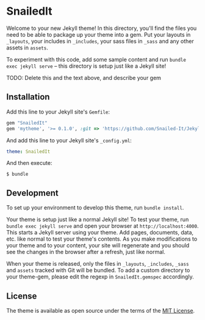 # SnailedIt

Welcome to your new Jekyll theme! In this directory, you'll find the files you need to be able to package up your theme into a gem. Put your layouts in `_layouts`, your includes in `_includes`, your sass files in `_sass` and any other assets in `assets`.

To experiment with this code, add some sample content and run `bundle exec jekyll serve` – this directory is setup just like a Jekyll site!

TODO: Delete this and the text above, and describe your gem

## Installation

Add this line to your Jekyll site's `Gemfile`:

```ruby
gem "SnailedIt"
gem 'mytheme', '>= 0.1.0', :git => 'https://github.com/Snailed-It/JekyllTheme.git'
```

And add this line to your Jekyll site's `_config.yml`:

```yaml
theme: SnailedIt
```

And then execute:

    $ bundle

## Development

To set up your environment to develop this theme, run `bundle install`.

Your theme is setup just like a normal Jekyll site! To test your theme, run `bundle exec jekyll serve` and open your browser at `http://localhost:4000`. This starts a Jekyll server using your theme. Add pages, documents, data, etc. like normal to test your theme's contents. As you make modifications to your theme and to your content, your site will regenerate and you should see the changes in the browser after a refresh, just like normal.

When your theme is released, only the files in `_layouts`, `_includes`, `_sass` and `assets` tracked with Git will be bundled.
To add a custom directory to your theme-gem, please edit the regexp in `SnailedIt.gemspec` accordingly.

## License

The theme is available as open source under the terms of the [MIT License](https://opensource.org/licenses/MIT).
